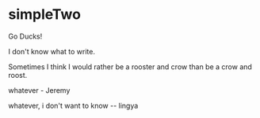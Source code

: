 # simpleTwo

Go Ducks!

I don't know what to write.

Sometimes I think I would rather be a rooster and crow than be a crow and roost.

whatever - Jeremy

whatever, i don't want to know -- lingya


